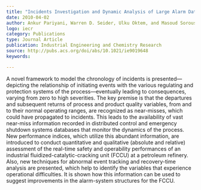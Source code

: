 ```yaml
---
title: "Incidents Investigation and Dynamic Analysis of Large Alarm Databases in Chemical Plants: A Fluidized-Catalytic-Cracking Unit Case Study"
date: 2010-04-02
author: Ankur Pariyani, Warren D. Seider, Ulku Oktem, and Masoud Soroush
logo: iecr
category: Publications
type: Journal Article
publication: Industrial Engineering and Chemistry Research
source: http://pubs.acs.org/doi/abs/10.1021/ie9019648
keywords:

---
```

A novel framework to model the chronology of incidents is presented—depicting the relationship of initiating events with the various regulating and protection systems of the process—eventually leading to consequences, varying from zero to high severities. The key premise is that the departures and subsequent returns of process and product quality variables, from and to their normal operating ranges, are recognized as near-misses, which could have propagated to incidents. This leads to the availability of vast near-miss information recorded in distributed control and emergency shutdown systems databases that monitor the dynamics of the process. New performance indices, which utilize this abundant information, are introduced to conduct quantitative and qualitative (absolute and relative) assessment of the real-time safety and operability performances of an industrial fluidized-catalytic-cracking unit (FCCU) at a petroleum refinery. Also, new techniques for abnormal event tracking and recovery-time analysis are presented, which help to identify the variables that experience operational difficulties. It is shown how this information can be used to suggest improvements in the alarm-system structures for the FCCU.

